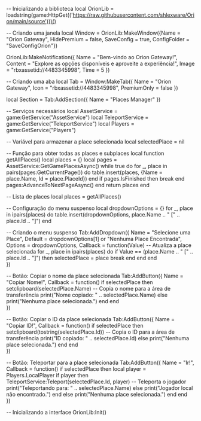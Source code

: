 -- Inicializando a biblioteca
local OrionLib = loadstring(game:HttpGet(('https://raw.githubusercontent.com/shlexware/Orion/main/source')))()

-- Criando uma janela
local Window = OrionLib:MakeWindow({Name = "Orion Gateway", HidePremium = false, SaveConfig = true, ConfigFolder = "SaveConfigOrion"})

OrionLib:MakeNotification({
	Name = "Bem-vindo ao Orion Gateway!",
	Content = "Explore as opções disponíveis e aproveite a experiência!",
	Image = "rbxassetid://4483345998",
	Time = 5
})

-- Criando uma aba
local Tab = Window:MakeTab({
    Name = "Orion Gateway",
    Icon = "rbxassetid://4483345998",
    PremiumOnly = false
})

local Section = Tab:AddSection({
	Name = "Places Manager"
})

-- Serviços necessários
local AssetService = game:GetService("AssetService")
local TeleportService = game:GetService("TeleportService")
local Players = game:GetService("Players")

-- Variável para armazenar a place selecionada
local selectedPlace = nil

-- Função para obter todas as places e subplaces
local function getAllPlaces()
    local places = {}
    local pages = AssetService:GetGamePlacesAsync()
    while true do
        for _, place in pairs(pages:GetCurrentPage()) do
            table.insert(places, {Name = place.Name, Id = place.PlaceId})
        end
        if pages.IsFinished then
            break
        end
        pages:AdvanceToNextPageAsync()
    end
    return places
end

-- Lista de places
local places = getAllPlaces()

-- Configuração do menu suspenso
local dropdownOptions = {}
for _, place in ipairs(places) do
    table.insert(dropdownOptions, place.Name .. " [" .. place.Id .. "]")
end

-- Criando o menu suspenso
Tab:AddDropdown({
    Name = "Selecione uma Place",
    Default = dropdownOptions[1] or "Nenhuma Place Encontrada",
    Options = dropdownOptions,
    Callback = function(Value)
        -- Atualiza a place selecionada
        for _, place in ipairs(places) do
            if Value == (place.Name .. " [" .. place.Id .. "]") then
                selectedPlace = place
                break
            end
        end
    end    
})

-- Botão: Copiar o nome da place selecionada
Tab:AddButton({
    Name = "Copiar Nome!",
    Callback = function()
        if selectedPlace then
            setclipboard(selectedPlace.Name) -- Copia o nome para a área de transferência
            print("Nome copiado: " .. selectedPlace.Name)
        else
            print("Nenhuma place selecionada.")
        end
    end    
})

-- Botão: Copiar o ID da place selecionada
Tab:AddButton({
    Name = "Copiar ID!",
    Callback = function()
        if selectedPlace then
            setclipboard(tostring(selectedPlace.Id)) -- Copia o ID para a área de transferência
            print("ID copiado: " .. selectedPlace.Id)
        else
            print("Nenhuma place selecionada.")
        end
    end    
})

-- Botão: Teleportar para a place selecionada
Tab:AddButton({
    Name = "Ir!",
    Callback = function()
        if selectedPlace then
            local player = Players.LocalPlayer
            if player then
                TeleportService:Teleport(selectedPlace.Id, player) -- Teleporta o jogador
                print("Teleportando para: " .. selectedPlace.Name)
            else
                print("Jogador local não encontrado.")
            end
        else
            print("Nenhuma place selecionada.")
        end
    end    
})

-- Inicializando a interface
OrionLib:Init()
